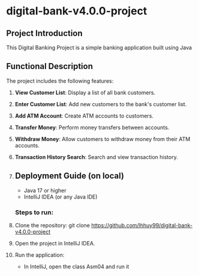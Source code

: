 # digital-bank-v4.0.0-project

## Project Introduction
This Digital Banking Project is a simple banking application built using Java

## Functional Description
The project includes the following features:
1. **View Customer List**: Display a list of all bank customers.
2. **Enter Customer List**: Add new customers to the bank's customer list.
3. **Add ATM Account**: Create ATM accounts to customers.
4. **Transfer Money**: Perform money transfers between accounts.
5. **Withdraw Money**: Allow customers to withdraw money from their ATM accounts.
6. **Transaction History Search**: Search and view transaction history.

7. ## Deployment Guide (on local)
   - Java 17 or higher
   - IntelliJ IDEA (or any Java IDE)
   ### Steps to run:
1. Clone the repository:
   git clone https://github.com/lhhuy99/digital-bank-v4.0.0-project
2. Open the project in IntelliJ IDEA.
3. Run the application:
    - In IntelliJ, open the class Asm04 and run it
